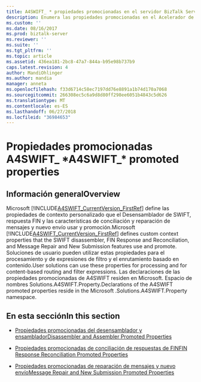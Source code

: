```yaml
---
title: A4SWIFT_ * propiedades promocionadas en el servidor BizTalk Server | Microsoft Docs
description: Enumera las propiedades promocionadas en el Acelerador de SWIFT para que BizTalk Server
ms.custom: ''
ms.date: 08/16/2017
ms.prod: biztalk-server
ms.reviewer: ''
ms.suite: ''
ms.tgt_pltfrm: ''
ms.topic: article
ms.assetid: 436ea181-2bc8-47a7-844a-b95e98b737b9
caps.latest.revision: 4
author: MandiOhlinger
ms.author: mandia
manager: anneta
ms.openlocfilehash: f33d6714c58ec7197dd76e8891a1b74d170a7068
ms.sourcegitcommit: 266308ec5c6a9d8d80ff298ee6051b4843c5d626
ms.translationtype: MT
ms.contentlocale: es-ES
ms.lasthandoff: 06/27/2018
ms.locfileid: "36984653"
---
```

# <a name="a4swift-promoted-properties"></a><span data-ttu-id="a0221-103">Propiedades promocionadas A4SWIFT_ \*</span><span class="sxs-lookup"><span data-stu-id="a0221-103">A4SWIFT_\* promoted properties</span></span>

## <a name="overview"></a><span data-ttu-id="a0221-104">Información general</span><span class="sxs-lookup"><span data-stu-id="a0221-104">Overview</span></span>
<span data-ttu-id="a0221-105">Microsoft [!INCLUDE[A4SWIFT_CurrentVersion_FirstRef](../../includes/a4swift-currentversion-firstref-md.md)] define las propiedades de contexto personalizado que el Desensamblador de SWIFT, respuesta FIN y las características de conciliación y reparación de mensajes y nuevo envío usar y promoción.</span><span class="sxs-lookup"><span data-stu-id="a0221-105">Microsoft [!INCLUDE[A4SWIFT_CurrentVersion_FirstRef](../../includes/a4swift-currentversion-firstref-md.md)] defines custom context properties that the SWIFT disassembler, FIN Response and Reconciliation, and Message Repair and New Submission features use and promote.</span></span> <span data-ttu-id="a0221-106">Soluciones de usuario pueden utilizar estas propiedades para el procesamiento y de expresiones de filtro y el enrutamiento basado en contenido.</span><span class="sxs-lookup"><span data-stu-id="a0221-106">User solutions can use these properties for processing and for content-based routing and filter expressions.</span></span> <span data-ttu-id="a0221-107">Las declaraciones de las propiedades promocionadas de A4SWIFT residen en Microsoft. Espacio de nombres Solutions.A4SWIFT.Property.</span><span class="sxs-lookup"><span data-stu-id="a0221-107">Declarations of the A4SWIFT promoted properties reside in the Microsoft .Solutions.A4SWIFT.Property namespace.</span></span>  

## <a name="in-this-section"></a><span data-ttu-id="a0221-108">En esta sección</span><span class="sxs-lookup"><span data-stu-id="a0221-108">In this section</span></span> 
  
-   [<span data-ttu-id="a0221-109">Propiedades promocionadas del desensamblador y ensamblador</span><span class="sxs-lookup"><span data-stu-id="a0221-109">Disassembler and Assembler Promoted Properties</span></span>](disassembler-and-assembler-promoted-properties.md)  
  
-   [<span data-ttu-id="a0221-110">Propiedades promocionadas de conciliación de respuestas de FIN</span><span class="sxs-lookup"><span data-stu-id="a0221-110">FIN Response Reconciliation Promoted Properties</span></span>](fin-response-reconciliation-promoted-properties.md)  
  
-   [<span data-ttu-id="a0221-111">Propiedades promocionadas de reparación de mensajes y nuevo envío</span><span class="sxs-lookup"><span data-stu-id="a0221-111">Message Repair and New Submission Promoted Properties</span></span>](message-repair-and-new-submission-promoted-properties.md)


